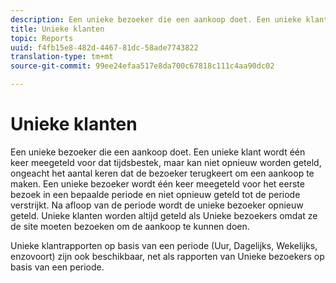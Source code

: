 ```yaml
---
description: Een unieke bezoeker die een aankoop doet. Een unieke klant wordt één keer meegeteld voor dat tijdsbestek, maar kan niet opnieuw worden geteld, ongeacht het aantal keren dat de bezoeker terugkeert om een aankoop te maken. Een unieke bezoeker wordt één keer meegeteld voor het eerste bezoek in een bepaalde periode en niet opnieuw geteld tot de periode verstrijkt. Na afloop van de periode wordt de unieke bezoeker opnieuw geteld. Unieke klanten worden altijd geteld als Unieke bezoekers omdat ze de site moeten bezoeken om de aankoop te kunnen doen.
title: Unieke klanten
topic: Reports
uuid: f4fb15e8-482d-4467-81dc-58ade7743822
translation-type: tm+mt
source-git-commit: 99ee24efaa517e8da700c67818c111c4aa90dc02

---
```



# Unieke klanten

Een unieke bezoeker die een aankoop doet. Een unieke klant wordt één keer meegeteld voor dat tijdsbestek, maar kan niet opnieuw worden geteld, ongeacht het aantal keren dat de bezoeker terugkeert om een aankoop te maken. Een unieke bezoeker wordt één keer meegeteld voor het eerste bezoek in een bepaalde periode en niet opnieuw geteld tot de periode verstrijkt. Na afloop van de periode wordt de unieke bezoeker opnieuw geteld. Unieke klanten worden altijd geteld als Unieke bezoekers omdat ze de site moeten bezoeken om de aankoop te kunnen doen.

Unieke klantrapporten op basis van een periode (Uur, Dagelijks, Wekelijks, enzovoort) zijn ook beschikbaar, net als rapporten van Unieke bezoekers op basis van een periode.
